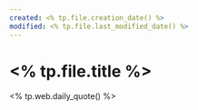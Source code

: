 ```yaml
---
created: <% tp.file.creation_date() %>
modified: <% tp.file.last_modified_date() %>
---
```

# <% tp.file.title %>

<% tp.web.daily_quote() %>


